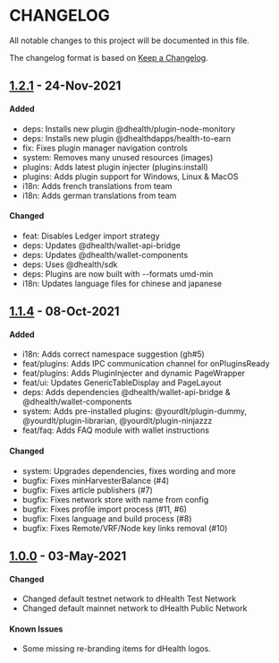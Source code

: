 # CHANGELOG
All notable changes to this project will be documented in this file.

The changelog format is based on [Keep a Changelog](https://keepachangelog.com/en/1.0.0/).

## [1.2.1][1.2.1] - 24-Nov-2021

#### Added

- deps: Installs new plugin @dhealth/plugin-node-monitory
- deps: Installs new plugin @dhealthdapps/health-to-earn
- fix: Fixes plugin manager navigation controls
- system: Removes many unused resources (images)
- plugins: Adds latest plugin injecter (plugins:install)
- plugins: Adds plugin support for Windows, Linux & MacOS
- i18n: Adds french translations from team
- i18n: Adds german translations from team

#### Changed

- feat: Disables Ledger import strategy
- deps: Updates @dhealth/wallet-api-bridge
- deps: Updates @dhealth/wallet-components
- deps: Uses @dhealth/sdk
- deps: Plugins are now built with --formats umd-min
- i18n: Updates language files for chinese and japanese

## [1.1.4][1.1.4] - 08-Oct-2021

#### Added
- i18n: Adds correct namespace suggestion (gh#5)
- feat/plugins: Adds IPC communication channel for onPluginsReady
- feat/plugins: Adds PluginInjecter and dynamic PageWrapper
- feat/ui: Updates GenericTableDisplay and PageLayout
- deps: Adds dependencies @dhealth/wallet-api-bridge & @dhealth/wallet-components
- system: Adds pre-installed plugins: @yourdlt/plugin-dummy, @yourdlt/plugin-librarian, @yourdlt/plugin-ninjazzz
- feat/faq: Adds FAQ module with wallet instructions

#### Changed

- system: Upgrades dependencies, fixes wording and more
- bugfix: Fixes minHarvesterBalance (#4)
- bugfix: Fixes article publishers (#7)
- bugfix: Fixes network store with name from config
- bugfix: Fixes profile import process (#11, #6)
- bugfix: Fixes language and build process (#8)
- bugfix: Fixes Remote/VRF/Node key links removal (#10)

## [1.0.0][1.0.0] - 03-May-2021

#### Changed

- Changed default testnet network to dHealth Test Network
- Changed default mainnet network to dHealth Public Network

#### Known Issues

- Some missing re-branding items for dHealth logos.

[1.2.1]: https://github.com/dhealthproject/dhealth-wallet/compare/v1.1.4...v1.2.1
[1.1.4]: https://github.com/dhealthproject/dhealth-wallet/compare/v1.0.0...v1.1.4
[1.0.0]: https://github.com/dhealthproject/dhealth-wallet/releases/tag/v1.0.0

